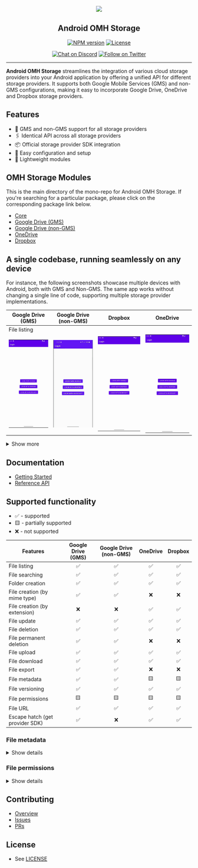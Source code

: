 <p align="center">
  <a href="https://openmobilehub.github.io/android-omh-storage/docs/">
    <img width="500px" src="https://openmobilehub.org/wp-content/uploads/sites/13/2024/06/OpenMobileHub-horizontal-color.svg"/><br/>
  </a>
  <h2 align="center">Android OMH Storage</h2>
</p>

<p align="center">
  <a href="https://central.sonatype.com/artifact/com.openmobilehub.android.storage/core"><img src="https://img.shields.io/maven-central/v/com.openmobilehub.android.storage/core" alt="NPM version"/></a>
  <a href="https://github.com/openmobilehub/android-omh-storage/blob/main/LICENSE"><img src="https://img.shields.io/github/license/openmobilehub/android-omh-storage" alt="License"/></a>
</p>

<p align="center">
  <a href="https://discord.com/invite/yTAFKbeVMw"><img src="https://img.shields.io/discord/1115727214827278446.svg?style=flat&colorA=7289da&label=Chat%20on%20Discord" alt="Chat on Discord"/></a>
  <a href="https://twitter.com/openmobilehub"><img src="https://img.shields.io/twitter/follow/rnfirebase.svg?style=flat&colorA=1da1f2&colorB=&label=Follow%20on%20Twitter" alt="Follow on Twitter"/></a>
</p>

---

**Android OMH Storage** streamlines the integration of various cloud storage providers into your Android application by offering a unified API for different storage providers. It supports both Google Mobile Services (GMS) and non-GMS configurations, making it easy to incorporate Google Drive, OneDrive and Dropbox storage providers.

## Features

- 📱 GMS and non-GMS support for all storage providers
- 🖇️ Identical API across all storage providers
- 📦 Official storage provider SDK integration
- 🚀 Easy configuration and setup
- 💨 Lightweight modules

## OMH Storage Modules

This is the main directory of the mono-repo for Android OMH Storage. If you're searching for a particular package, please click on the corresponding package link below.

- [Core](https://openmobilehub.github.io/android-omh-storage/docs/core)
- [Google Drive (GMS)](https://openmobilehub.github.io/android-omh-storage/docs/plugin-googledrive-gms)
- [Google Drive (non-GMS)](https://openmobilehub.github.io/android-omh-storage/docs/plugin-googledrive-non-gms)
- [OneDrive](https://openmobilehub.github.io/android-omh-storage/docs/plugin-onedrive)
- [Dropbox](https://openmobilehub.github.io/android-omh-storage/docs/plugin-dropbox)

## A single codebase, running seamlessly on any device

For instance, the following screenshots showcase multiple devices with Android, both with GMS and
Non-GMS. The same app works without changing a single line of code, supporting multiple storage
provider implementations.

<div align="center">

| Google Drive (GMS) | Google Drive (non-GMS) | Dropbox | OneDrive |
| --- | --- | --- | ---|
| File listing |
| <img src="https://raw.githubusercontent.com/openmobilehub/omh-assets/main/android-omh-storage/demo/storage_google_gms_1.gif"> | <img src="https://raw.githubusercontent.com/openmobilehub/omh-assets/main/android-omh-storage/demo/storage_google_non_gms_1.gif"> | <img src="https://raw.githubusercontent.com/openmobilehub/omh-assets/main/android-omh-storage/demo/storage_dropbox_1.gif"> | <img src="https://raw.githubusercontent.com/openmobilehub/omh-assets/main/android-omh-storage/demo/storage_onedrive_1.gif"> |

</div>
<details>
  <summary>Show more</summary>

<div align="center">

| Google Drive (GMS) | Google Drive (non-GMS) | Dropbox | OneDrive |
| --- | --- | --- | --- |
| File searching |
| <img src="https://raw.githubusercontent.com/openmobilehub/omh-assets/main/android-omh-storage/demo/storage_google_gms_2.gif">  | <img src="https://raw.githubusercontent.com/openmobilehub/omh-assets/main/android-omh-storage/demo/storage_google_non_gms_2.gif">  | <img src="https://raw.githubusercontent.com/openmobilehub/omh-assets/main/android-omh-storage/demo/storage_dropbox_2.gif">  | <img src="https://raw.githubusercontent.com/openmobilehub/omh-assets/main/android-omh-storage/demo/storage_onedrive_2.gif">  |
| File creation |
| <img src="https://raw.githubusercontent.com/openmobilehub/omh-assets/main/android-omh-storage/demo/storage_google_gms_3.gif">  | <img src="https://raw.githubusercontent.com/openmobilehub/omh-assets/main/android-omh-storage/demo/storage_google_non_gms_3.gif">  | <img src="https://raw.githubusercontent.com/openmobilehub/omh-assets/main/android-omh-storage/demo/storage_dropbox_3.gif">  | <img src="https://raw.githubusercontent.com/openmobilehub/omh-assets/main/android-omh-storage/demo/storage_onedrive_3.gif">  |
| File update |
| <img src="https://raw.githubusercontent.com/openmobilehub/omh-assets/main/android-omh-storage/demo/storage_google_gms_4.gif">  | <img src="https://raw.githubusercontent.com/openmobilehub/omh-assets/main/android-omh-storage/demo/storage_google_non_gms_4.gif">  | <img src="https://raw.githubusercontent.com/openmobilehub/omh-assets/main/android-omh-storage/demo/storage_dropbox_4.gif">  | <img src="https://raw.githubusercontent.com/openmobilehub/omh-assets/main/android-omh-storage/demo/storage_onedrive_4.gif">  |
| File deletion |
| <img src="https://raw.githubusercontent.com/openmobilehub/omh-assets/main/android-omh-storage/demo/storage_google_gms_5.gif">  | <img src="https://raw.githubusercontent.com/openmobilehub/omh-assets/main/android-omh-storage/demo/storage_google_non_gms_5.gif">  | <img src="https://raw.githubusercontent.com/openmobilehub/omh-assets/main/android-omh-storage/demo/storage_dropbox_5.gif">  | <img src="https://raw.githubusercontent.com/openmobilehub/omh-assets/main/android-omh-storage/demo/storage_onedrive_5.gif">  |
| File upload |
| <img src="https://raw.githubusercontent.com/openmobilehub/omh-assets/main/android-omh-storage/demo/storage_google_gms_6.gif">  | <img src="https://raw.githubusercontent.com/openmobilehub/omh-assets/main/android-omh-storage/demo/storage_google_non_gms_6.gif">  | <img src="https://raw.githubusercontent.com/openmobilehub/omh-assets/main/android-omh-storage/demo/storage_dropbox_6.gif">  | <img src="https://raw.githubusercontent.com/openmobilehub/omh-assets/main/android-omh-storage/demo/storage_onedrive_6.gif">  |
| File download |
| <img src="https://raw.githubusercontent.com/openmobilehub/omh-assets/main/android-omh-storage/demo/storage_google_gms_7.gif">  | <img src="https://raw.githubusercontent.com/openmobilehub/omh-assets/main/android-omh-storage/demo/storage_google_non_gms_7.gif">  | <img src="https://raw.githubusercontent.com/openmobilehub/omh-assets/main/android-omh-storage/demo/storage_dropbox_7.gif">  | <img src="https://raw.githubusercontent.com/openmobilehub/omh-assets/main/android-omh-storage/demo/storage_onedrive_7.gif">  |
| File metadata |
| <img src="https://raw.githubusercontent.com/openmobilehub/omh-assets/main/android-omh-storage/demo/storage_google_gms_8.gif">  | <img src="https://raw.githubusercontent.com/openmobilehub/omh-assets/main/android-omh-storage/demo/storage_google_non_gms_8.gif">  | <img src="https://raw.githubusercontent.com/openmobilehub/omh-assets/main/android-omh-storage/demo/storage_dropbox_8.gif">  | <img src="https://raw.githubusercontent.com/openmobilehub/omh-assets/main/android-omh-storage/demo/storage_onedrive_8.gif">  |
| File versioning |
| <img src="https://raw.githubusercontent.com/openmobilehub/omh-assets/main/android-omh-storage/demo/storage_google_gms_9.gif">  | <img src="https://raw.githubusercontent.com/openmobilehub/omh-assets/main/android-omh-storage/demo/storage_google_non_gms_9.gif">  | <img src="https://raw.githubusercontent.com/openmobilehub/omh-assets/main/android-omh-storage/demo/storage_dropbox_9.gif">  | <img src="https://raw.githubusercontent.com/openmobilehub/omh-assets/main/android-omh-storage/demo/storage_onedrive_9.gif">  |
| File permissions |
| <img src="https://raw.githubusercontent.com/openmobilehub/omh-assets/main/android-omh-storage/demo/storage_google_gms_10.gif"> | <img src="https://raw.githubusercontent.com/openmobilehub/omh-assets/main/android-omh-storage/demo/storage_google_non_gms_10.gif"> | <img src="https://raw.githubusercontent.com/openmobilehub/omh-assets/main/android-omh-storage/demo/storage_dropbox_10.gif"> | <img src="https://raw.githubusercontent.com/openmobilehub/omh-assets/main/android-omh-storage/demo/storage_onedrive_10.gif"> |

</div>
</details>

## Documentation

- [Getting Started](https://openmobilehub.github.io/android-omh-storage/docs/getting-started)
- [Reference API](https://openmobilehub.github.io/android-omh-storage/api)

## Supported functionality

- ✅ - supported
- 🟨 - partially supported
- ❌ - not supported

| Features                        | Google Drive (GMS) | Google Drive (non-GMS) | OneDrive | Dropbox |
|---------------------------------| :----------------: | :--------------------: | :------: | :-----: |
| File listing                    |         ✅         |           ✅           |    ✅    |   ✅    |
| File searching                  |         ✅         |           ✅           |    ✅    |   ✅    |
| Folder creation                 |         ✅         |           ✅           |    ✅    |   ✅    |
| File creation (by mime type)    |         ✅         |           ✅           |    ❌    |   ❌    |
| File creation (by extension)    |         ❌         |           ❌           |    ✅    |   ✅    |
| File update                     |         ✅         |           ✅           |    ✅    |   ✅    |
| File deletion                   |         ✅         |           ✅           |    ✅    |   ✅    |
| File permanent deletion         |         ✅         |           ✅           |    ❌    |   ❌    |
| File upload                     |         ✅         |           ✅           |    ✅    |   ✅    |
| File download                   |         ✅         |           ✅           |    ✅    |   ✅    |
| File export                     |         ✅         |           ✅           |    ❌    |   ❌    |
| File metadata                   |         ✅         |           ✅           |    🟨    |   🟨    |
| File versioning                 |         ✅         |           ✅           |    ✅    |   ✅    |
| File permissions                |         🟨         |           🟨           |    🟨    |   🟨    |
| File URL                        |         ✅         |           ✅           |    ✅    |   ✅    |
| Escape hatch (get provider SDK) |         ✅         |           ❌           |    ✅    |   ✅    |

### File metadata

<details markdown=1>

<summary>Show details</summary>

[`OmhStorageEntity.OmhFile`](https://openmobilehub.github.io/android-omh-storage/api/packages/core/com.openmobilehub.android.storage.core.model/-omh-storage-entity/-omh-file)

| Property     | Google Drive (GMS) | Google Drive (non-GMS) | OneDrive | Dropbox |
| ------------ | :----------------: | :--------------------: | :------: | :-----: |
| id           |         ✅         |           ✅           |    ✅    |   ✅    |
| name         |         ✅         |           ✅           |    ✅    |   ✅    |
| createdTime  |         ✅         |           ✅           |    ❌    |   ❌    |
| modifiedTime |         ✅         |           ✅           |    ✅    |   ✅    |
| parentId     |         ✅         |           ✅           |    ✅    |   ✅    |
| mimeType     |         ✅         |           ✅           |    ✅    |   ✅    |
| extension    |         ✅         |           ✅           |    ✅    |   ✅    |
| size         |         ✅         |           ✅           |    ✅    |   ✅    |

[`OmhStorageEntity.OmhFolder`](https://openmobilehub.github.io/android-omh-storage/api/packages/core/com.openmobilehub.android.storage.core.model/-omh-storage-entity/-omh-folder)

| Property     | Google Drive (GMS) | Google Drive (non-GMS) | OneDrive | Dropbox |
| ------------ | :----------------: | :--------------------: | :------: | :-----: |
| id           |         ✅         |           ✅           |    ✅    |   ✅    |
| name         |         ✅         |           ✅           |    ✅    |   ✅    |
| createdTime  |         ✅         |           ✅           |    ❌    |   ❌    |
| modifiedTime |         ✅         |           ✅           |    ✅    |   ❌    |
| parentId     |         ✅         |           ✅           |    ✅    |   ✅    |

[`OmhStorageMetadata.originalMetadata`](https://openmobilehub.github.io/android-omh-storage/api/packages/core/com.openmobilehub.android.storage.core.model/-omh-storage-metadata/original-metadata.html)

| Storage provider       | Type                                                                                                                                                                                 |
| ---------------------- | ------------------------------------------------------------------------------------------------------------------------------------------------------------------------------------ |
| Google Drive (GMS)     | [`com.google.api.services.drive.model.File`](https://developers.google.com/resources/api-libraries/documentation/drive/v3/java/latest/com/google/api/services/drive/model/File.html) |
| Google Drive (non-GMS) | `String`                                                                                                                                                                             |
| OneDrive               | [`com.microsoft.graph.models.DriveItem`](https://learn.microsoft.com/en-us/graph/api/resources/driveitem#properties)                                                                 |
| Dropbox                | [`com.dropbox.core.v2.files.Metadata`](https://dropbox.github.io/dropbox-sdk-java/api-docs/v2.0.x/com/dropbox/core/v2/files/Metadata.html)                                           |

</details>

### File permissions

<details markdown=1>

<summary>Show details</summary>

[`OmhPermission.IdentityPermission`](https://openmobilehub.github.io/android-omh-storage/api/packages/core/com.openmobilehub.android.storage.core.model/-omh-permission/-identity-permission)

| Property    | Google Drive (GMS) | Google Drive (non-GMS) | OneDrive | Dropbox |
| ----------- | :----------------: | :--------------------: | :------: | :-----: |
| id          |         ✅         |           ✅           |    ✅    |   🟨    |
| role        |         ✅         |           ✅           |    ✅    |   ✅    |
| isInherited |         🟨         |           🟨           |    ✅    |   ✅    |
| identity    |         ✅         |           ✅           |    ✅    |   ✅    |

> **Google Drive**: The `isInherited` property is available only for items in shared drives.

> **Dropbox**: The `id` corresponds to the underlying identity ID.

[`OmhIdentity`](https://openmobilehub.github.io/android-omh-storage/api/packages/core/com.openmobilehub.android.storage.core.model/-omh-identity)

| Type        | Google Drive (GMS) | Google Drive (non-GMS) | OneDrive | Dropbox |
| ----------- | :----------------: | :--------------------: | :------: | :-----: |
| User        |         ✅         |           ✅           |    ✅    |   ✅    |
| Group       |         ✅         |           ✅           |    ✅    |   ✅    |
| Domain      |         ✅         |           ✅           |    ❌    |   ❌    |
| Anyone      |         ✅         |           ✅           |    ❌    |   ❌    |
| Device      |         ❌         |           ❌           |    ✅    |   ❌    |
| Application |         ❌         |           ❌           |    ✅    |   ❌    |

[`OmhIdentity.User`](https://openmobilehub.github.io/android-omh-storage/api/packages/core/com.openmobilehub.android.storage.core.model/-omh-identity/-user)

| Property       | Google Drive (GMS) | Google Drive (non-GMS) | OneDrive | Dropbox |
| -------------- | :----------------: | :--------------------: | :------: | :-----: |
| id             |         ❌         |           ❌           |    ✅    |   ✅    |
| displayName    |         ✅         |           ✅           |    ✅    |   🟨    |
| emailAddress   |         ✅         |           ✅           |    ❌    |   ✅    |
| expirationTime |         ✅         |           ✅           |    ✅    |   ❌    |
| deleted        |         ✅         |           ✅           |    ❌    |   ❌    |
| photoLink      |         ✅         |           ✅           |    ❌    |   ❌    |
| pendingOwner   |         ❌         |           ✅           |    ❌    |   ❌    |

> **Dropbox**: Invited users who do not have a Dropbox account will not have a `displayName`.

[`OmhIdentity.Group`](https://openmobilehub.github.io/android-omh-storage/api/packages/core/com.openmobilehub.android.storage.core.model/-omh-identity/-group)

| Property       | Google Drive (GMS) | Google Drive (non-GMS) | OneDrive | Dropbox |
| -------------- | :----------------: | :--------------------: | :------: | :-----: |
| id             |         ❌         |           ❌           |    ✅    |   ✅    |
| displayName    |         ✅         |           ✅           |    ✅    |   ✅    |
| emailAddress   |         ✅         |           ✅           |    ❌    |   ❌    |
| expirationTime |         ✅         |           ✅           |    ✅    |   ❌    |
| deleted        |         ✅         |           ✅           |    ❌    |   ❌    |

[`OmhPermissionRole`](https://openmobilehub.github.io/android-omh-storage/api/packages/core/com.openmobilehub.android.storage.core.model/-omh-permission-role)

| Role      | Google Drive (GMS) | Google Drive (non-GMS) | OneDrive | Dropbox |
| --------- | :----------------: | :--------------------: | :------: | :-----: |
| OWNER     |         ✅         |           ✅           |    ✅    |   ✅    |
| WRITER    |         ✅         |           ✅           |    ✅    |   🟨    |
| COMMENTER |         ✅         |           ✅           |    ❌    |   ✅    |
| READER    |         ✅         |           ✅           |    ✅    |   🟨    |

> **Dropbox**:
>
> - While the `READER` role is documented in the API, Dropbox does not support granting this role. Attempting to do so will throw an exception with the user message: `viewer_no_comment isn’t yet supported`.
> - Dropbox also does not support granting the `WRITER` role for uploaded files. Any attempt will result in an exception with the user message: `You don’t have permission to perform this action`.

[`OmhPermissionRecipient`](https://openmobilehub.github.io/android-omh-storage/api/packages/core/com.openmobilehub.android.storage.core.model/-omh-permission-recipient)

| Type         | Google Drive (GMS) | Google Drive (non-GMS) | OneDrive | Dropbox |
| ------------ | :----------------: | :--------------------: | :------: | :-----: |
| User         |         ✅         |           ✅           |    ✅    |   ✅    |
| Group        |         ✅         |           ✅           |    ✅    |   ❌    |
| Domain       |         ✅         |           ✅           |    ❌    |   ❌    |
| Anyone       |         ✅         |           ✅           |    ❌    |   ❌    |
| WithObjectId |         ❌         |           ❌           |    ✅    |   ✅    |
| WithAlias    |         ❌         |           ❌           |    ✅    |   ❌    |

> **Dropbox**: To invite a group, use `WithObjectId` and provide the group ID.

</details>

## Contributing

- [Overview](https://github.com/openmobilehub/android-omh-storage/blob/main/CONTRIBUTING.md)
- [Issues](https://github.com/openmobilehub/android-omh-storage/issues)
- [PRs](https://github.com/openmobilehub/android-omh-storage/pulls)

## License

- See [LICENSE](https://github.com/openmobilehub/android-omh-storage/blob/main/LICENSE)
